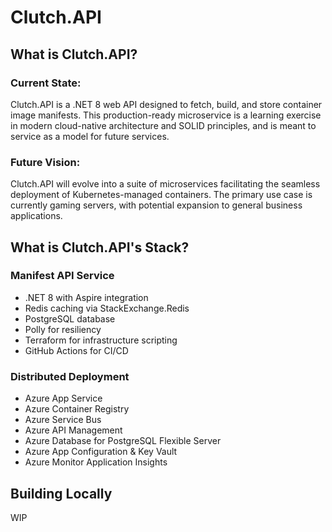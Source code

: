 # Clutch.API

## What is Clutch.API?

### Current State:

Clutch.API is a .NET 8 web API designed to fetch, build, and store container image manifests. This production-ready microservice is a learning exercise in modern cloud-native architecture and SOLID principles, and is meant to service as a model for future services.

### Future Vision:

Clutch.API will evolve into a suite of microservices facilitating the seamless deployment of Kubernetes-managed containers. The primary use case is currently gaming servers, with potential expansion to general business applications.

## What is Clutch.API's Stack?

### Manifest API Service
- .NET 8 with Aspire integration
- Redis caching via StackExchange.Redis
- PostgreSQL database
- Polly for resiliency
- Terraform for infrastructure scripting
- GitHub Actions for CI/CD

### Distributed Deployment
- Azure App Service
- Azure Container Registry
- Azure Service Bus
- Azure API Management
- Azure Database for PostgreSQL Flexible Server
- Azure App Configuration & Key Vault
- Azure Monitor Application Insights

## Building Locally
WIP
